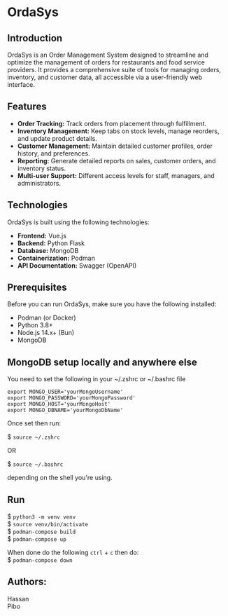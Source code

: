# OrdaSys

## Introduction
OrdaSys is an Order Management System designed to streamline and optimize the management of orders for restaurants and food service providers. It provides a comprehensive suite of tools for managing orders, inventory, and customer data, all accessible via a user-friendly web interface.

## Features
- **Order Tracking:** Track orders from placement through fulfillment.
- **Inventory Management:** Keep tabs on stock levels, manage reorders, and update product details.
- **Customer Management:** Maintain detailed customer profiles, order history, and preferences.
- **Reporting:** Generate detailed reports on sales, customer orders, and inventory status.
- **Multi-user Support:** Different access levels for staff, managers, and administrators.

## Technologies
OrdaSys is built using the following technologies:
- **Frontend:** Vue.js
- **Backend:** Python Flask
- **Database:** MongoDB
- **Containerization:** Podman
- **API Documentation:** Swagger (OpenAPI)

## Prerequisites
Before you can run OrdaSys, make sure you have the following installed:
- Podman (or Docker)
- Python 3.8+
- Node.js 14.x+ (Bun)
- MongoDB

## MongoDB setup locally and anywhere else

You need to set the following in your ~/.zshrc or ~/.bashrc file

```
export MONGO_USER='yourMongoUsername'
export MONGO_PASSWORD='yourMongoPassword'
export MONGO_HOST='yourMongoHost'
export MONGO_DBNAME='yourMongoDbName'
```

Once set then run:

$ `source ~/.zshrc`

OR

$ `source ~/.bashrc`

depending on the shell you're using.

## Run
$ `python3 -m venv venv` \
$ `source venv/bin/activate` \
$ `podman-compose build` \
$ `podman-compose up`

When done do the following `ctrl` + `c` then do: \
$ `podman-compose down`

## Authors:
Hassan \
Pibo
